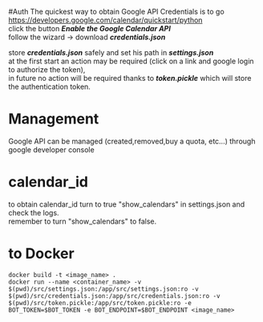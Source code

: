 #Auth
The quickest way to obtain Google API Credentials
is to go https://developers.google.com/calendar/quickstart/python  
click the button ***Enable the Google Calendar API***  
follow the wizard -> download ***credentials.json***  

store ***credentials.json*** safely and set his path in ***settings.json***  
at the first start an action may be required (click on a link and google login to authorize the token),  
in future no action will be required thanks to ***token.pickle*** which will store the authentication token.

# Management
Google API can be managed (created,removed,buy a quota, etc...) through google developer console

# calendar_id
to obtain calendar_id turn to true "show_calendars" in settings.json and check the logs.  
remember to turn "show_calendars" to false.

# to Docker
```
docker build -t <image_name> .
docker run --name <container_name> -v $(pwd)/src/settings.json:/app/src/settings.json:ro -v $(pwd)/src/credentials.json:/app/src/credentials.json:ro -v $(pwd)/src/token.pickle:/app/src/token.pickle:ro -e BOT_TOKEN=$BOT_TOKEN -e BOT_ENDPOINT=$BOT_ENDPOINT <image_name>
```